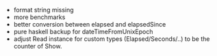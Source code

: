 * format string missing
* more benchmarks
* better conversion between elapsed and elapsedSince
* pure haskell backup for dateTimeFromUnixEpoch
* adjust Read instance for custom types (Elapsed/Seconds/..) to be the counter of Show.
